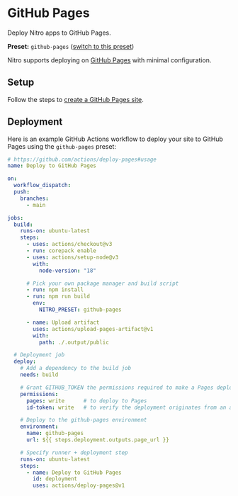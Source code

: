 # GitHub Pages

Deploy Nitro apps to GitHub Pages.

**Preset:** `github-pages` ([switch to this preset](/deploy/#changing-the-deployment-preset))

Nitro supports deploying on [GitHub Pages](https://pages.github.com/) with minimal configuration.

## Setup

Follow the steps to [create a GitHub Pages site](https://docs.github.com/en/pages/getting-started-with-github-pages/creating-a-github-pages-site).

## Deployment

Here is an example GitHub Actions workflow to deploy your site to GitHub Pages using the `github-pages` preset:

```yml
# https://github.com/actions/deploy-pages#usage
name: Deploy to GitHub Pages

on:
  workflow_dispatch:
  push:
    branches:
      - main

jobs:
  build:
    runs-on: ubuntu-latest
    steps:
      - uses: actions/checkout@v3
      - run: corepack enable
      - uses: actions/setup-node@v3
        with:
          node-version: "18"

      # Pick your own package manager and build script
      - run: npm install
      - run: npm run build
        env:
          NITRO_PRESET: github-pages

      - name: Upload artifact
        uses: actions/upload-pages-artifact@v1
        with:
          path: ./.output/public

  # Deployment job
  deploy:
    # Add a dependency to the build job
    needs: build

    # Grant GITHUB_TOKEN the permissions required to make a Pages deployment
    permissions:
      pages: write      # to deploy to Pages
      id-token: write   # to verify the deployment originates from an appropriate source

    # Deploy to the github-pages environment
    environment:
      name: github-pages
      url: ${{ steps.deployment.outputs.page_url }}

    # Specify runner + deployment step
    runs-on: ubuntu-latest
    steps:
      - name: Deploy to GitHub Pages
        id: deployment
        uses: actions/deploy-pages@v1
```
